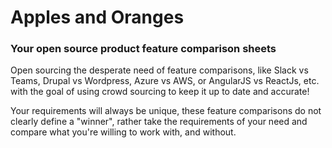 # Apples and Oranges
### Your open source product feature comparison sheets

Open sourcing the desperate need of feature comparisons, like Slack vs Teams, Drupal vs Wordpress, Azure vs AWS, or AngularJS vs ReactJs, etc. with the goal of using crowd sourcing to keep it up to date and accurate!

Your requirements will always be unique, these feature comparisons do not clearly define a "winner", rather take the requirements of your need and compare what you're willing to work with, and without. 
